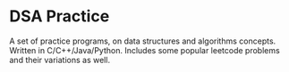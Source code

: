 # DSA Practice
A set of practice programs, on data structures and algorithms concepts. Written in C/C++/Java/Python. 
Includes some popular leetcode problems and their variations as well.
